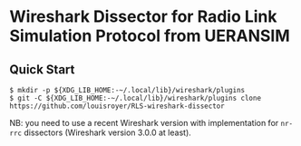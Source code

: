 # Wireshark Dissector for Radio Link Simulation Protocol from UERANSIM

## Quick Start
```
$ mkdir -p ${XDG_LIB_HOME:-~/.local/lib}/wireshark/plugins
$ git -C ${XDG_LIB_HOME:-~/.local/lib}/wireshark/plugins clone https://github.com/louisroyer/RLS-wireshark-dissector

```

NB: you need to use a recent Wireshark version with implementation for `nr-rrc` dissectors (Wireshark version 3.0.0 at least).
